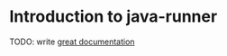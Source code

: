 # Introduction to java-runner

TODO: write [great documentation](http://jacobian.org/writing/what-to-write/)
